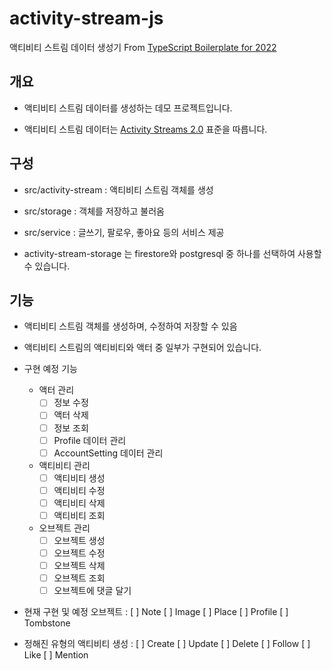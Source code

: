 # activity-stream-js
액티비티 스트림 데이터 생성기
From [TypeScript Boilerplate for 2022](https://github.com/metachris/typescript-boilerplate
)

## 개요
- 액티비티 스트림 데이터를 생성하는 데모 프로젝트입니다.

- 액티비티 스트림 데이터는 [Activity Streams 2.0](https://www.w3.org/TR/activitystreams-core/) 표준을 따릅니다.


## 구성
- src/activity-stream : 액티비티 스트림 객체를 생성
- src/storage : 객체를 저장하고 불러옴
- src/service : 글쓰기, 팔로우, 좋아요 등의 서비스 제공

- activity-stream-storage 는 firestore와 postgresql 중 하나를 선택하여 사용할 수 있습니다.

## 기능
- 액티비티 스트림 객체를 생성하며, 수정하여 저장할 수 있음

- 액티비티 스트림의 액티비티와 액터 중 일부가 구현되어 있습니다.

- 구현 예정 기능
  - 액터 관리
    - [ ] 정보 수정
    - [ ] 액터 삭제
    - [ ] 정보 조회
    - [ ] Profile 데이터 관리
    - [ ] AccountSetting 데이터 관리
  - 액티비티 관리
    - [ ] 액티비티 생성
    - [ ] 액티비티 수정
    - [ ] 액티비티 삭제
    - [ ] 액티비티 조회
  - 오브젝트 관리
    - [ ] 오브젝트 생성
    - [ ] 오브젝트 수정
    - [ ] 오브젝트 삭제
    - [ ] 오브젝트 조회
    - [ ] 오브젝트에 댓글 달기

- 현재 구현 및 예정 오브젝트 :
[ ] Note
[ ] Image
[ ] Place 
[ ] Profile 
[ ] Tombstone

- 정해진 유형의 액티비티 생성 : 
[ ] Create
[ ] Update
[ ] Delete
[ ] Follow
[ ] Like
[ ] Mention